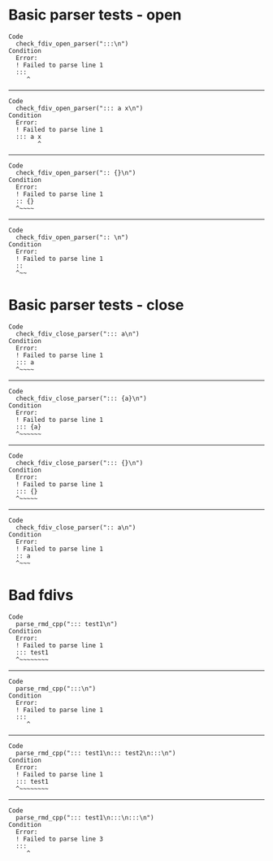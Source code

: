 # Basic parser tests - open

    Code
      check_fdiv_open_parser(":::\n")
    Condition
      Error:
      ! Failed to parse line 1
      :::
         ^

---

    Code
      check_fdiv_open_parser("::: a x\n")
    Condition
      Error:
      ! Failed to parse line 1
      ::: a x
            ^

---

    Code
      check_fdiv_open_parser(":: {}\n")
    Condition
      Error:
      ! Failed to parse line 1
      :: {}
      ^~~~~

---

    Code
      check_fdiv_open_parser(":: \n")
    Condition
      Error:
      ! Failed to parse line 1
      :: 
      ^~~

# Basic parser tests - close

    Code
      check_fdiv_close_parser("::: a\n")
    Condition
      Error:
      ! Failed to parse line 1
      ::: a
      ^~~~~

---

    Code
      check_fdiv_close_parser("::: {a}\n")
    Condition
      Error:
      ! Failed to parse line 1
      ::: {a}
      ^~~~~~~

---

    Code
      check_fdiv_close_parser("::: {}\n")
    Condition
      Error:
      ! Failed to parse line 1
      ::: {}
      ^~~~~~

---

    Code
      check_fdiv_close_parser(":: a\n")
    Condition
      Error:
      ! Failed to parse line 1
      :: a
      ^~~~

# Bad fdivs

    Code
      parse_rmd_cpp("::: test1\n")
    Condition
      Error:
      ! Failed to parse line 1
      ::: test1
      ^~~~~~~~~

---

    Code
      parse_rmd_cpp(":::\n")
    Condition
      Error:
      ! Failed to parse line 1
      :::
         ^

---

    Code
      parse_rmd_cpp("::: test1\n::: test2\n:::\n")
    Condition
      Error:
      ! Failed to parse line 1
      ::: test1
      ^~~~~~~~~

---

    Code
      parse_rmd_cpp("::: test1\n:::\n:::\n")
    Condition
      Error:
      ! Failed to parse line 3
      :::
         ^

